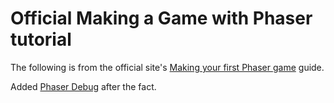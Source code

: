 # Official Making a Game with Phaser tutorial

The following is from the official site's [Making your first Phaser game](http://phaser.io/tutorials/making-your-first-phaser-game) guide.

Added [Phaser Debug](https://github.com/englercj/phaser-debug) after the fact.